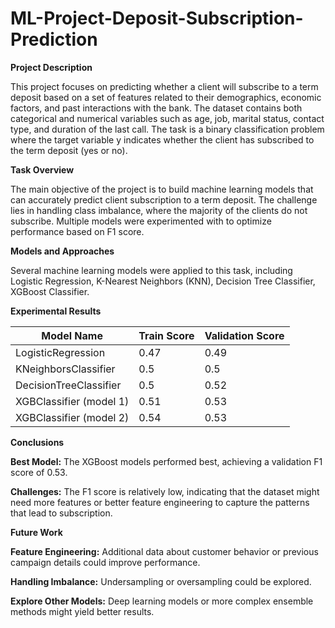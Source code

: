 # ML-Project-Deposit-Subscription-Prediction

**Project Description**

This project focuses on predicting whether a client will subscribe to a term deposit based on a set of features related to their demographics, economic factors, and past interactions with the bank. The dataset contains both categorical and numerical variables such as age, job, marital status, contact type, and duration of the last call. The task is a binary classification problem where the target variable y indicates whether the client has subscribed to the term deposit (yes or no).

**Task Overview**

The main objective of the project is to build machine learning models that can accurately predict client subscription to a term deposit. The challenge lies in handling class imbalance, where the majority of the clients do not subscribe. Multiple models were experimented with to optimize performance based on F1 score.

**Models and Approaches**

Several machine learning models were applied to this task, including Logistic Regression, K-Nearest Neighbors (KNN), Decision Tree Classifier, XGBoost Classifier.

**Experimental Results**

| Model Name              | Train Score | Validation Score |
|-------------------------|-------------|------------------|
| LogisticRegression       | 0.47        | 0.49             |
| KNeighborsClassifier     | 0.5         | 0.5              |
| DecisionTreeClassifier   | 0.5         | 0.52             |
| XGBClassifier (model 1)  | 0.51        | 0.53             |
| XGBClassifier (model 2)  | 0.54        | 0.53             |

**Conclusions**

**Best Model:** The XGBoost models performed best, achieving a validation F1 score of 0.53.  

**Challenges:** The F1 score is relatively low, indicating that the dataset might need more features or better feature engineering to capture the patterns that lead to subscription.

**Future Work**

**Feature Engineering:** Additional data about customer behavior or previous campaign details could improve performance.

**Handling Imbalance:** Undersampling or oversampling could be explored.

**Explore Other Models:** Deep learning models or more complex ensemble methods might yield better results.
